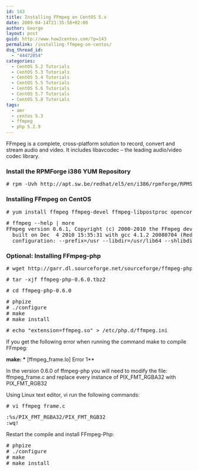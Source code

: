 ```yaml
---
id: 143
title: Installing FFmpeg on CentOS 5.x
date: 2009-04-14T21:35:58+02:00
author: George
layout: post
guid: http://www.how2centos.com/?p=143
permalink: /installing-ffmpeg-on-centos/
dsq_thread_id:
  - "44472054"
categories:
  - CentOS 5.2 Tutorials
  - CentOS 5.3 Tutorials
  - CentOS 5.4 Tutorials
  - CentOS 5.5 Tutorials
  - CentOS 5.6 Tutorials
  - CentOS 5.7 Tutorials
  - CentOS 5.8 Tutorials
tags:
  - amr
  - centos 5.3
  - ffmpeg
  - php 5.2.9
---
```

FFmpeg is a complete, cross-platform solution to record, convert and stream audio and video. It includes libavcodec &#8211; the leading audio/video codec library.

### Install the RPMForge i386 YUM Repository

<pre class="toolbar:2 nums:false nums-toggle:false theme:github font:droid-sans-mono whitespace-before:1 whitespace-after:1 lang:default decode:true " ># rpm -Uvh http://apt.sw.be/redhat/el5/en/i386/rpmforge/RPMS/rpmforge-release-0.5.2-2.el5.rf.i386.rpm</pre>

### Installing FFmpeg on CentOS

<pre class="toolbar:2 nums:false nums-toggle:false theme:github font:droid-sans-mono whitespace-before:1 whitespace-after:1 lang:default decode:true"># yum install ffmpeg ffmpeg-devel ffmpeg-libpostproc opencore-amr
</pre>

<pre class="toolbar:2 nums:false nums-toggle:false theme:github font:droid-sans-mono whitespace-before:1 whitespace-after:1 lang:default decode:true"># ffmpeg --help | more
FFmpeg version 0.6.1, Copyright (c) 2000-2010 the FFmpeg developers
  built on Dec  4 2010 15:35:31 with gcc 4.1.2 20080704 (Red Hat 4.1.2-48)
  configuration: --prefix=/usr --libdir=/usr/lib64 --shlibdir=/usr/lib64 --mandir=/usr/share/man --incdir=/usr/include --disable-avisynth --extra-cflags='-O2 -g -pipe -Wall -Wp,-D_FORTIFY_SOURCE=2 -fexceptions -fstack-protector --param=ssp-buffer-size=4 -m64 -mtune=generic -fPIC' --enable-avfilter --enable-avfilter-lavf --enable-libdirac --enable-libfaac --enable-libfaad --enable-libfaadbin --enable-libgsm --enable-libmp3lame --enable-libopencore-amrnb --enable-libopencore-amrwb --enable-libx264 --enable-gpl --enable-nonfree --enable-postproc --enable-pthreads --enable-shared --enable-swscale --enable-vdpau --enable-version3 --enable-x11grab
</pre>

### Optional: Installing FFmpeg-php

<pre class="toolbar:2 nums:false nums-toggle:false theme:github font:droid-sans-mono whitespace-before:1 whitespace-after:1 lang:default decode:true"># wget http://garr.dl.sourceforge.net/sourceforge/ffmpeg-php/ffmpeg-php-0.6.0.tbz2
</pre>

<pre class="toolbar:2 nums:false nums-toggle:false theme:github font:droid-sans-mono whitespace-before:1 whitespace-after:1 lang:default decode:true"># tar -xjf ffmpeg-php-0.6.0.tbz2
</pre>

<pre class="toolbar:2 nums:false nums-toggle:false theme:github font:droid-sans-mono whitespace-before:1 whitespace-after:1 lang:default decode:true"># cd ffmpeg-php-0.6.0
</pre>

<pre class="toolbar:2 nums:false nums-toggle:false theme:github font:droid-sans-mono whitespace-before:1 whitespace-after:1 lang:default decode:true"># phpize
# ./configure
# make
# make install
</pre>

<pre class="toolbar:2 nums:false nums-toggle:false theme:github font:droid-sans-mono whitespace-before:1 whitespace-after:1 lang:default decode:true"># echo "extension=ffmpeg.so" > /etc/php.d/ffmpeg.ini
</pre>

If you get the following error when running the command make to compile FFmpeg:

**make: \*** [ffmpeg_frame.lo] Error 1**

In the version 0.6.0 of ffmpeg-php you will need to modify the file: ffmpeg\_frame.c and replace every instance of PIX\_FMT\_RGBA32 with PIX\_FMT_RGB32

Using Linux text editor, vi run the following commands:

<pre class="toolbar:2 nums:false nums-toggle:false theme:github font:droid-sans-mono whitespace-before:1 whitespace-after:1 lang:default decode:true"># vi ffmpeg_frame.c
</pre>

<pre class="toolbar:2 nums:false nums-toggle:false theme:github font:droid-sans-mono whitespace-before:1 whitespace-after:1 lang:default decode:true">:%s/PIX_FMT_RGBA32/PIX_FMT_RGB32
:wq!
</pre>

Restart the compile and install FFmpeg-Php:

<pre class="toolbar:2 nums:false nums-toggle:false theme:github font:droid-sans-mono whitespace-before:1 whitespace-after:1 lang:default decode:true"># phpize
# ./configure
# make
# make install
</pre>